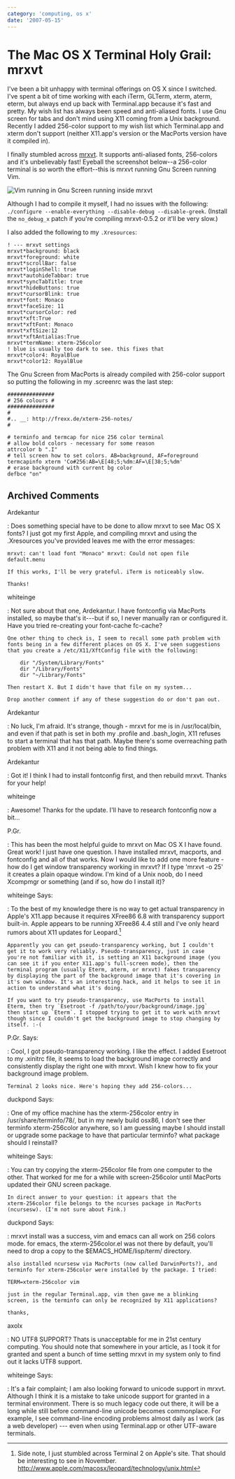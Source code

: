 ```yaml
---
category: 'computing, os x'
date: '2007-05-15'
---
```


The Mac OS X Terminal Holy Grail: mrxvt
=======================================

I\'ve been a bit unhappy with terminal offerings on OS X since I
switched. I\'ve spent a bit of time working with each iTerm, GLTerm,
xterm, aterm, eterm, but always end up back with Terminal.app because
it\'s fast and pretty. My wish list has always been speed and
anti-aliased fonts. I use Gnu screen for tabs and don\'t mind using X11
coming from a Unix background. Recently I added 256-color support to my
wish list which Terminal.app and xterm don\'t support (neither
X11.app\'s version or the MacPorts version have it compiled in).

I finally stumbled across
[mrxvt](http://materm.sourceforge.net/wiki/Main/Download). It supports
anti-aliased fonts, 256-colors and it\'s unbelievably fast! Eyeball the
screenshot below\--a 256-color terminal is *so* worth the effort\--this
is mrxvt running Gnu Screen running Vim.

![Vim running in Gnu Screen running inside mrxvt](./mrxvt-term.png)

Although I had to compile it myself, I had no issues with the following:
`./configure --enable-everything --disable-debug --disable-greek`.
(Install the `no_debug_x` patch if you\'re compiling mrxvt-0.5.2 or
it\'ll be very slow.)

I also added the following to my `.Xresources`:

    ! --- mrxvt settings
    mrxvt*background: black
    mrxvt*foreground: white
    mrxvt*scrollBar: false
    mrxvt*loginShell: true
    mrxvt*autohideTabbar: true
    mrxvt*syncTabTitle: true
    mrxvt*hideButtons: true
    mrxvt*cursorBlink: true
    mrxvt*font: Monaco
    mrxvt*faceSize: 11
    mrxvt*cursorColor: red
    mrxvt*xft:True
    mrxvt*xftFont: Monaco
    mrxvt*xftSize:12
    mrxvt*xftAntialias:True
    mrxvt*termName: xterm-256color
    ! blue is usually too dark to see. this fixes that
    mrxvt*color4: RoyalBlue
    mrxvt*color12: RoyalBlue

The Gnu Screen from MacPorts is already compiled with 256-color support
so putting the following in my .screenrc was the last step:

    ###############
    # 256 colours #
    ###############
    #
    #.. __: http://frexx.de/xterm-256-notes/
    #

    # terminfo and termcap for nice 256 color terminal
    # allow bold colors - necessary for some reason
    attrcolor b ".I"
    # tell screen how to set colors. AB=background, AF=foreground
    termcapinfo xterm 'Co#256:AB=\E[48;5;%dm:AF=\E[38;5;%dm'
    # erase background with current bg color
    defbce "on"

Archived Comments
-----------------

Ardekantur

:   Does something special have to be done to allow mrxvt to see Mac OS
    X fonts? I just got my first Apple, and compiling mrxvt and using
    the .Xresources you've provided leaves me with the error messages:

    mrxvt: can't load font "Monaco" mrxvt: Could not open file
    default.menu

    If this works, I'll be very grateful. iTerm is noticeably slow.

    Thanks!

whiteinge

:   Not sure about that one, Ardekantur. I have fontconfig via MacPorts
    installed, so maybe that's it---but if so, I never manually ran or
    configured it. Have you tried re-creating your font-cache fc-cache?

    One other thing to check is, I seem to recall some path problem with
    fonts being in a few different places on OS X. I've seen suggestions
    that you create a /etc/X11/XftConfig file with the following:

        dir "/System/Library/Fonts"
        dir "/Library/Fonts"
        dir "~/Library/Fonts"

    Then restart X. But I didn't have that file on my system...

    Drop another comment if any of these suggestion do or don't pan out.

Ardekantur

:   No luck, I'm afraid. It's strange, though - mrxvt for me is in
    /usr/local/bin, and even if that path is set in both my .profile and
    .bash\_login, X11 refuses to start a terminal that has that path.
    Maybe there's some overreaching path problem with X11 and it not
    being able to find things.

Ardekantur

:   Got it! I think I had to install fontconfig first, and then rebuild
    mrxvt. Thanks for your help!

whiteinge

:   Awesome! Thanks for the update. I'll have to research fontconfig now
    a bit...

P.Gr.

:   This has been the most helpful guide to mrxvt on Mac OS X I have
    found. Great work! I just have one question. I have installed mrxvt,
    macports, and fontconfig and all of that works. Now I would like to
    add one more feature - how do I get window transparency working in
    mrxvt? If I type 'mrxvt -o 25' it creates a plain opaque window. I'm
    kind of a Unix noob, do I need Xcompmgr or something (and if so, how
    do I install it)?

whiteinge Says:

:   To the best of my knowledge there is no way to get actual
    transparency in Apple's X11.app because it requires XFree86 6.8 with
    transparency support built-in. Apple appears to be running XFree86
    4.4 still and I've only heard rumors about X11 updates for
    Leopard.[^1]

    Apparently you can get pseudo-transparency working, but I couldn't
    get it to work very reliably. Pseudo-transparency, just in case
    you're not familiar with it, is setting an X11 background image (you
    can see it if you enter X11.app's full-screen mode), then the
    terminal program (usually Eterm, aterm, or mrxvt) fakes transparency
    by displaying the part of the background image that it's covering in
    it's own window. It's an interesting hack, and it helps to see it in
    action to understand what it's doing.

    If you want to try pseudo-transparency, use MacPorts to install
    Eterm, then try `Esetroot -f /path/to/your/background/image.jpg`
    then start up `Eterm`. I stopped trying to get it to work with mrxvt
    though since I couldn't get the background image to stop changing by
    itself. :-(

P.Gr. Says:

:   Cool, I got pseudo-transparency working. I like the effect. I added
    Esetroot to my .xinitrc file, it seems to load the background image
    correctly and consistently display the right one with mrxvt. Wish I
    knew how to fix your background image problem.

    Terminal 2 looks nice. Here's hoping they add 256-colors...

duckpond Says:

:   One of my office machine has the xterm-256color entry in
    /usr/share/terminfo/78/, but in my newly build osx86, I don't see
    ther terminfo xterm-256color anywhere, so I am guessing maybe I
    should install or upgrade some package to have that particular
    terminfo? what package should I reinstall?

whiteinge Says:

:   You can try copying the xterm-256color file from one computer to the
    other. That worked for me for a while with screen-256color until
    MacPorts updated their GNU screen package.

    In direct answer to your question: it appears that the
    xterm-256color file belongs to the ncurses package in MacPorts
    (ncursesw). (I'm not sure about Fink.)

duckpond Says:

:   mrxvt install was a success, vim and emacs can all work on 256
    colors mode. for emacs, the xterm-256color.el was not there by
    default, you'll need to drop a copy to the \$EMACS\_HOME/lisp/term/
    directory.

    also installed ncursesw via MacPorts (now called DarwinPorts?), and
    terminfo for xterm-256color were installed by the package. I tried:

    TERM=xterm-256color vim

    just in the regular Terminal.app, vim then gave me a blinking
    screen, is the terminfo can only be recognized by X11 applications?

    thanks,

axolx

:   NO UTF8 SUPPORT? Thats is unacceptable for me in 21st century
    computing. You should note that somewhere in your article, as I took
    it for granted and spent a bunch of time setting mrxvt in my system
    only to find out it lacks UTF8 support.

whiteinge Says:

:   It's a fair complaint; I am also looking forward to unicode support
    in mrxvt. Although I think it is a mistake to take unicode support
    for granted in a terminal environment. There is so much legacy code
    out there, it will be a long while still before command-line unicode
    becomes commonplace. For example, I see command-line encoding
    problems almost daily as I work (as a web developer) --- even when
    using Terminal.app or other UTF-aware terminals.

[^1]: Side note, I just stumbled across Terminal 2 on Apple's site. That
    should be interesting to see in November.
    <http://www.apple.com/macosx/leopard/technology/unix.html>
